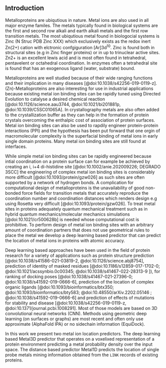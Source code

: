 ## Introduction

Metalloproteins are ubiqutious in nature. Metal ions are also used in all major enzyme familes. The metals typically found in biological systems are the first and second row alkali and earth alkali metals and the first row transition metals. The most ubiqutious metal found in biologocial systems is Zinc (N Struc PDB Zinc XXX) which exclusively exists as the redox inert Zn(2+) cation with elctronic confgiguration [Ar]3d<sup>10</sup>. Zinc is found both in structural sites (e.g in Zinc finger proteins) or in up to trinuclear active sites. Zn2+ is an excellent lewis acid and is most often found in tetrahedral, pentavelent or octahedral coordination. In enzymes often a tetrahedral site is found that has an exogenous ligand (water, substrate) bound. 


Metalloproteins are well studied because of their wide ranging functions and their implication in many diseases [@doi:10.1038/s42256-019-0119-z]. (Zn)-Metalloproteins are also interesting for use in industrial applications because existing metal ion binding sites can be rapidly tuned using Directed Evolution to catalyse a desired chemical reaction [@doi:10.1126/science.aau3744, @doi:10.1021/bi201881p, @doi:10.1039/C5SC01065A]. In crystallography metals are also often added to the crystallization buffer as they can help in the formation of protein crystals overcoming the enthalpic cost of association of protein surfaces.  Metal ion binding sites can also be used to rapdily engineer protein-protein interactions (PPI) and the hypothesis has been put forward that one orgin of macromolecular complexity is the superfacial binding of metal ions in early single domain proteins. Many metal ion binding sites are still found at interfaces. 

While simple metal ion binding sites can be rapidly engineered because intial coordination on a protein surface can for example be achieved by creating an i, i+4 di-histidine site [@doi:10.1002/anie.202009226; DEGRADO 3SCC] the engineering of complex metal ion binding sites is considerably more difficult [@doi:10.1093/protein/gzw026] as such sites are often supported by a network of hydrogen bonds. A complication for computational design of metalloproteins is the unavailability of good non-bonded force fields for transition metals that accurately reproduce the coordination number and coordination distances which renders design e.g using Rosetta very difficult [@doi:10.1093/protein/gzw026]. To treat metal sites in proteins adequately quantum mechanical treatment such as in hybrid quantum mechanics/molecular mechanics simulations [@doi:10.1021/cr500628b] is needed whose computational cost is prohibitive. To perform design of metal ion binding sites with an arbitrary amount of coordination partners that does not use geometrical rules to place the metal we develop a deep learning based predictor that can predict the location of metal ions in proteins with atomic accuracy. 

Deep learning based approaches have been used  in the field of protein research for a variety of applications such as protein structure prediction [@doi:10.1038/s41586-021-03819-2, @doi:10.1126/science.abj8754], prediction of identity of masked residues [@doi:10.1186/s12859-017-1702-0; @doi:10.1021/acssynbio.0c00345; @doi:10.1038/s41467-022-28313-9 ]), for ranking of docking poses [@doi:10.1038/s41467-021-27396-0; @doi:10.1038/s41592-019-0666-6], prediction of the location of complex organic ligands [@doi:10.1093/bioinformatics/btx350; @doi:10.1093/bioinformatics/bty583; @doi:10.48550/arXiv.2202.05146 ; @doi:10.1038/s41592-019-0666-6] and prediction of effects of mutations for stability and disease [@doi:10.1038/s42256-019-0119-z, @doi:10.1371/journal.pcbi.1008291]. Most of those models are based on 3D convolutional neural networks (CNN). Methods using geometric deep learning (on surfaces or graphs) are most recent and often only use approximate (AlphaFold IPA) or no sidechain information (EquiDock). 

In this work we present two metal ion location predictors. The deep learning based Metal3D predictor that operates on a voxelixed representation of a protein environment predicting a metal probability density over the input space. The distance based predictor Metal1D predicts the location of single probe metals mining information obtained from the `LINK` records of existing proteins.

<!-- Still missing sections -->


<!-- 

many biological functions [Percora review]? 
As oneof the most prevalent transition metal cofactors in
biological systems, it plays structural, signaling, and regulatory
roles and is found in all six classes of enzymes (most commonly
hydrolases



Understanding where metals bind in biology is related to health [@doi:10.1038/s42256-019-0119-z], biocatalyis [Kuhlman, Hilvert] and PPIs [Tezcan]. 

Starting with pioneering studies in the 1990 s,[@doi:10.1126/science.8346440;@doi:10.1146/annurev.biochem.68.1.779]there have been notable successes inthe de novo design of functional metalloproteins, which arepredominantly based on four-helix bundle anda-helicalcoiled-coiled motifs with readily parametrizable structure [@doi:10.1002/anie.202009226]. 


Zinc exists as a redox-inert Zn(II) cation with an electron configuration of [Ar]3d10
These properties with the lack of ligand field effects make zinc an excellent metal for different coordination numbers and binding geometries in different biological systems.
 Zinc can be found as an active site metal (cofactor) in all six IUBMB enzyme classes
### Deep learning on proteins
Torng/Shroff 3DCNN bio stuff 
Ananad DeepRank
Correia surface studies Nat Methods 


### Enzymes

### Interfaces
It has been hypothesized that some modern metalloproteins may have emerged through the metal-nucleated oligomerization of small peptides or protein domains, followed by the evolution of the resulting assemblies into stable, functional architecture.


Metal-Templated Interface Redesign (MeTIR) ). These strategies, inspired by both the proposed evolutionary roles of metals and their prevalence in natural PPIs, take advantage of the favorable properties of metal coordination (bonding strength, directionality, and reversibility) to guide protein self-assembly with minimal design and engineering

In order to circumvent the complexity of constructing extensive noncovalent interfaces, which are typically involved in natural PPIs

### Existing approaches

Computational predictors of metal-binding sites built on sequence analyses are mostly based on scanning the sequence of a target protein to identify those regions where amino acid patterns match a metal-binding site fingerprint. For zinc binding sites often two histidine spaced by one residue which allows to readily detect the motif are easy to detect. These predictors yield the identites of the coordinating residues. 

Structural detectors often used distance features to identify sites based on statistical mining in the protein databank.  Predictors trained like this can identify highly preorganized motifs (e.g 4x Cys in close spatial proximity) but are often not very good at identifying weakly preorganized motifs. Current state of the art predictors (MIB, BioMetAll) use fragments/homology to predict the location of the metal or backbone preorganization predicting an approximate position of the metal that is less sensitive to the exact side chain geometry thus affording higher sensitivity to detect metal sites(BioMetAll). MIB [@doi:10.1021/acs.jcim.6b00407] uses the fragmentation transformation method to search for homologus sites in its database


In our work we develop two new predictors primarily intended for zinc binding sites - Metal1D and Metal3D that are more accurate and sensitive than existing approaches in predicting metal ion binding sites. We evaluate their capability with respect to  -->


